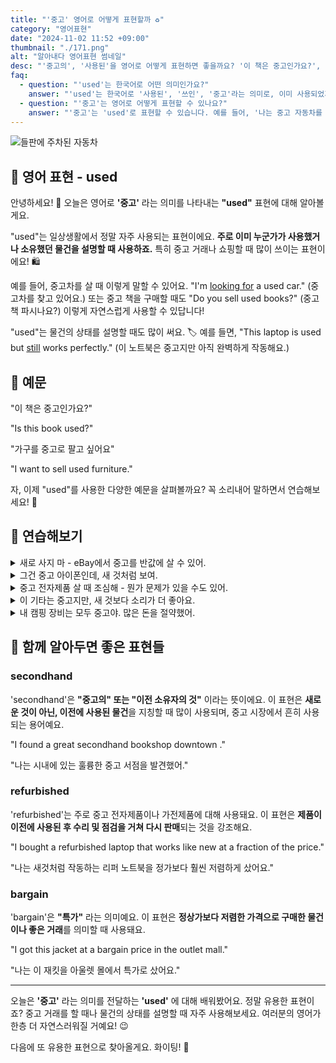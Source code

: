```yaml
---
title: "'중고' 영어로 어떻게 표현할까 ♻️"
category: "영어표현"
date: "2024-11-02 11:52 +09:00"
thumbnail: "./171.png"
alt: "알아내다 영어표현 썸네일"
desc: "'중고의', '사용된'을 영어로 어떻게 표현하면 좋을까요? '이 책은 중고인가요?', '중고 가구를 팔고 싶어요' 등을 영어로 표현하는 법을 배워봅시다. 다양한 예문을 통해서 연습하고 본인의 표현으로 만들어 보세요."
faq:
  - question: "'used'는 한국어로 어떤 의미인가요?"
    answer: "'used'는 한국어로 '사용된', '쓰인', '중고'라는 의미로, 이미 사용되었거나 이전에 소유되었던 물건을 나타냅니다."
  - question: "'중고'는 영어로 어떻게 표현할 수 있나요?"
    answer: "'중고'는 'used'로 표현할 수 있습니다. 예를 들어, '나는 중고 자동차를 사고 싶어'는 'I want to buy a used car'로 말할 수 있습니다."
---
```


![들판에 주차된 자동차](./171-1.jpg)

## 🌟 영어 표현 - used

안녕하세요! 👋 오늘은 영어로 **'중고'** 라는 의미를 나타내는 **"used"** 표현에 대해 알아볼게요.

"used"는 일상생활에서 정말 자주 사용되는 표현이에요. **주로 이미 누군가가 사용했거나 소유했던 물건을 설명할 때 사용하죠.** 특히 중고 거래나 쇼핑할 때 많이 쓰이는 표현이에요! 🛍️

예를 들어, 중고차를 살 때 이렇게 말할 수 있어요. "I'm [looking for](/blog/in-english/173.look-for/) a used car." (중고차를 찾고 있어요.) 또는 중고 책을 구매할 때도 "Do you sell used books?" (중고 책 파시나요?) 이렇게 자연스럽게 사용할 수 있답니다!

"used"는 물건의 상태를 설명할 때도 많이 써요. 🏷️ 예를 들면, "This laptop is used but [still](/blog/in-english/254.still/) works perfectly." (이 노트북은 중고지만 아직 완벽하게 작동해요.)

<script async src="https://pagead2.googlesyndication.com/pagead/js/adsbygoogle.js?client=ca-pub-1465612013356152"
     crossorigin="anonymous"></script>
<!-- engple-horizontal-ad -->

<ins class="adsbygoogle"
     style="display:block"
     data-ad-client="ca-pub-1465612013356152"
     data-ad-slot="2106896038"
     data-ad-format="auto"
     data-full-width-responsive="true"></ins>

<script>
     (adsbygoogle = window.adsbygoogle || []).push({});
</script>

## 📖 예문

"이 책은 중고인가요?"

"Is this book used?"

"가구를 중고로 팔고 싶어요"

"I want to sell used furniture."

자, 이제 "used"를 사용한 다양한 예문을 살펴볼까요? 꼭 소리내어 말하면서 연습해보세요! 🚀

## 💬 연습해보기

<details>
<summary>새로 사지 마 - eBay에서 중고를 반값에 살 수 있어.</summary>
<span>Don't buy it new - you can get used ones for half the price on eBay.</span>
</details>

<details>
<summary>그건 중고 아이폰인데, 새 것처럼 보여.</summary>
<span>That's a used iPhone, but it looks brand new.</span>
</details>

<details>
<summary>중고 전자제품 살 때 조심해 - 뭔가 문제가 있을 수도 있어.</summary>
<span>Be careful buying used electronics - you never know what's <a href="/blog/in-english/316.wrong/">wrong</a> with them.</span>
</details>

<details>
<summary>이 기타는 중고지만, 새 것보다 소리가 더 좋아요.</summary>
<span>This guitar's used, but it sounds better than new ones.</span>
</details>

<details>
<summary>내 캠핑 장비는 모두 중고야. 많은 돈을 절약했어.</summary>
<span>All my camping equipment is used. <a href="/blog/in-english/293.save/">Saved</a> me tons of money.</span>
</details>

## 🤝 함께 알아두면 좋은 표현들

### secondhand

'secondhand'은 **"중고의" 또는 "이전 소유자의 것"** 이라는 뜻이에요. 이 표현은 **새로운 것이 아닌, 이전에 사용된 물건**을 지칭할 때 많이 사용되며, 중고 시장에서 흔히 사용되는 용어예요.

"I found a great secondhand bookshop downtown ."

"나는 시내에 있는 훌륭한 중고 서점을 발견했어."

### refurbished

'refurbished'는 주로 중고 전자제품이나 가전제품에 대해 사용돼요. 이 표현은 **제품이 이전에 사용된 후 수리 및 점검을 거쳐 다시 판매**되는 것을 강조해요.

"I bought a refurbished laptop that works like new at a fraction of the price."

"나는 새것처럼 작동하는 리퍼 노트북을 정가보다 훨씬 저렴하게 샀어요."

### bargain

'bargain'은 **"특가"** 라는 의미예요. 이 표현은 **정상가보다 저렴한 가격으로 구매한 물건이나 좋은 거래**를 의미할 때 사용돼요.

"I got this jacket at a bargain price in the outlet mall."

"나는 이 재킷을 아울렛 몰에서 특가로 샀어요."

---

오늘은 **'중고'** 라는 의미를 전달하는 **'used'** 에 대해 배워봤어요. 정말 유용한 표현이죠? 중고 거래를 할 때나 물건의 상태를 설명할 때 자주 사용해보세요. 여러분의 영어가 한층 더 자연스러워질 거예요! 😉

다음에 또 유용한 표현으로 찾아올게요. 화이팅! 💪
